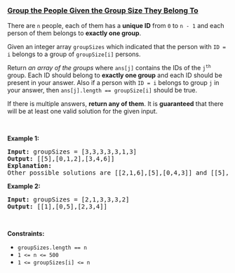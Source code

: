 ### [Group the People Given the Group Size They Belong To](https://leetcode.com/problems/group-the-people-given-the-group-size-they-belong-to)

<p>There are <code>n</code> people, each of them has a <strong>unique ID</strong>&nbsp;from <code>0</code> to <code>n - 1</code> and&nbsp;each person of them belongs to <strong>exactly one group</strong>.</p>

<p>Given an integer array&nbsp;<code>groupSizes</code>&nbsp;which indicated that the person with <code>ID = i</code> belongs to a group of&nbsp;<code>groupSize[i]</code>&nbsp;persons.</p>

<p>Return <em>an array of the groups</em> where <code>ans[j]</code> contains the IDs of the <code>j<sup>th</sup></code> group. Each ID should belong&nbsp;to <strong>exactly one group</strong>&nbsp;and each ID should be present in your answer. Also if a person with <code>ID = i</code>&nbsp;belongs to group <code>j</code> in your answer, then <code>ans[j].length == groupSize[i]</code> should be true.</p>

<p>If there is multiple answers, <strong>return any of them</strong>. It is <strong>guaranteed</strong> that there will be at least one valid solution for the given input.</p>

<p>&nbsp;</p>
<p><strong>Example 1:</strong></p>

<pre>
<strong>Input:</strong> groupSizes = [3,3,3,3,3,1,3]
<strong>Output:</strong> [[5],[0,1,2],[3,4,6]]
<b>Explanation:</b> 
Other possible solutions are [[2,1,6],[5],[0,4,3]] and [[5],[0,6,2],[4,3,1]].
</pre>

<p><strong>Example 2:</strong></p>

<pre>
<strong>Input:</strong> groupSizes = [2,1,3,3,3,2]
<strong>Output:</strong> [[1],[0,5],[2,3,4]]
</pre>

<p>&nbsp;</p>
<p><strong>Constraints:</strong></p>

<ul>
	<li><code>groupSizes.length == n</code></li>
	<li><code>1 &lt;= n&nbsp;&lt;= 500</code></li>
	<li><code>1 &lt;=&nbsp;groupSizes[i] &lt;= n</code></li>
</ul>
